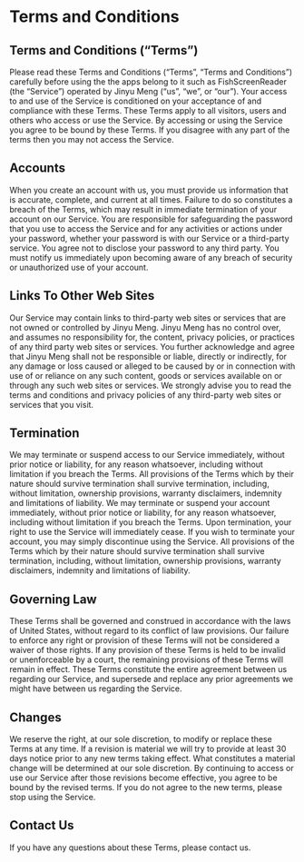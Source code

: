 # Terms and Conditions
## Terms and Conditions (“Terms”)
Please read these Terms and Conditions (“Terms”, “Terms and Conditions”) carefully before using the the apps belong to it such as FishScreenReader (the “Service”) operated by Jinyu Meng (“us”, “we”, or “our”).
Your access to and use of the Service is conditioned on your acceptance of and compliance with these Terms. These Terms apply to all visitors, users and others who access or use the Service.
By accessing or using the Service you agree to be bound by these Terms. If you disagree with any part of the terms then you may not access the Service.

## Accounts
When you create an account with us, you must provide us information that is accurate, complete, and current at all times. Failure to do so constitutes a breach of the Terms, which may result in immediate termination of your account on our Service.
You are responsible for safeguarding the password that you use to access the Service and for any activities or actions under your password, whether your password is with our Service or a third-party service.
You agree not to disclose your password to any third party. You must notify us immediately upon becoming aware of any breach of security or unauthorized use of your account.

## Links To Other Web Sites
Our Service may contain links to third-party web sites or services that are not owned or controlled by Jinyu Meng.
Jinyu Meng has no control over, and assumes no responsibility for, the content, privacy policies, or practices of any third party web sites or services. You further acknowledge and agree that Jinyu Meng shall not be responsible or liable, directly or indirectly, for any damage or loss caused or alleged to be caused by or in connection with use of or reliance on any such content, goods or services available on or through any such web sites or services.
We strongly advise you to read the terms and conditions and privacy policies of any third-party web sites or services that you visit.

## Termination
We may terminate or suspend access to our Service immediately, without prior notice or liability, for any reason whatsoever, including without limitation if you breach the Terms.
All provisions of the Terms which by their nature should survive termination shall survive termination, including, without limitation, ownership provisions, warranty disclaimers, indemnity and limitations of liability.
We may terminate or suspend your account immediately, without prior notice or liability, for any reason whatsoever, including without limitation if you breach the Terms.
Upon termination, your right to use the Service will immediately cease. If you wish to terminate your account, you may simply discontinue using the Service.
All provisions of the Terms which by their nature should survive termination shall survive termination, including, without limitation, ownership provisions, warranty disclaimers, indemnity and limitations of liability.

## Governing Law
These Terms shall be governed and construed in accordance with the laws of United States, without regard to its conflict of law provisions.
Our failure to enforce any right or provision of these Terms will not be considered a waiver of those rights. If any provision of these Terms is held to be invalid or unenforceable by a court, the remaining provisions of these Terms will remain in effect. These Terms constitute the entire agreement between us regarding our Service, and supersede and replace any prior agreements we might have between us regarding the Service.

## Changes
We reserve the right, at our sole discretion, to modify or replace these Terms at any time. If a revision is material we will try to provide at least 30 days notice prior to any new terms taking effect. What constitutes a material change will be determined at our sole discretion.
By continuing to access or use our Service after those revisions become effective, you agree to be bound by the revised terms. If you do not agree to the new terms, please stop using the Service.

## Contact Us
If you have any questions about these Terms, please contact us.

